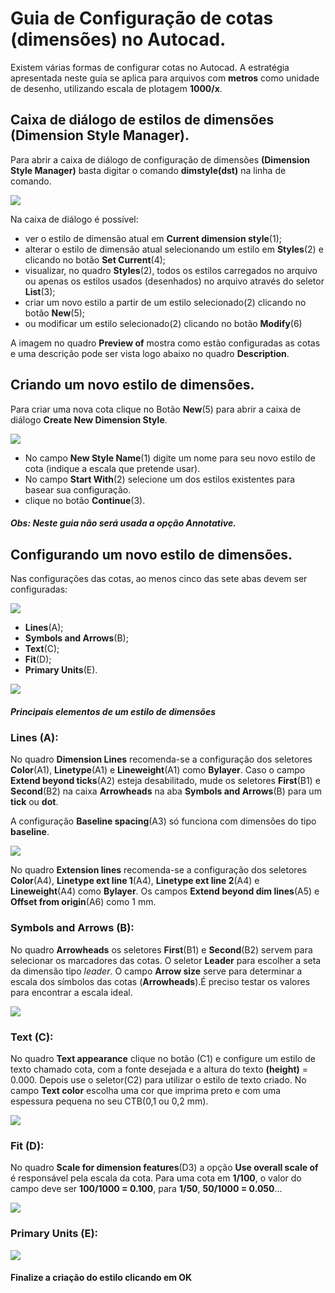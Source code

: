 # Guia de Configuração de cotas (dimensões) no Autocad.

Existem várias formas de configurar cotas no Autocad. A estratégia apresentada neste guia se aplica para arquivos com **metros** como unidade de desenho, utilizando escala de plotagem **1000/x**.

## Caixa de diálogo de estilos de dimensões (Dimension Style Manager).

Para abrir a caixa de diálogo de configuração de dimensões **(Dimension Style Manager)** basta digitar o comando **dimstyle(dst)** na linha de comando.

![](dsm.jpg)


Na caixa de diálogo é possível:
* ver o estilo de dimensão atual em **Current dimension style**(1);
* alterar o estilo de dimensão atual selecionando um estilo em **Styles**(2) e clicando no botão **Set Current**(4);
* visualizar, no quadro **Styles**(2), todos os estilos carregados no arquivo ou apenas os estilos usados (desenhados) no arquivo através do seletor **List**(3);
* criar um novo estilo a partir de um estilo selecionado(2) clicando no botão **New**(5);
* ou modificar um estilo selecionado(2) clicando no botão **Modify**(6)

A imagem no quadro **Preview of** mostra como estão configuradas as cotas e uma descrição pode ser vista logo abaixo no quadro **Description**.

## Criando um novo estilo de dimensões.

Para criar uma nova cota clique no Botão **New**(5) para abrir a caixa de diálogo **Create New Dimension Style**.

![](novaCota.jpg)

* No campo **New Style Name**(1) digite um nome para seu novo estilo de cota (indique a escala que pretende usar).
* No campo **Start With**(2) selecione um dos estilos existentes para basear sua configuração.
* clique no botão **Continue**(3).

##### Obs: Neste guia não será usada a opção *Annotative*.

## Configurando um novo estilo de dimensões.

Nas configurações das cotas, ao menos cinco das sete abas devem ser configuradas:

![](novaCotaAbas.jpg)

* **Lines**(A);
* **Symbols and Arrows**(B);
* **Text**(C);
* **Fit**(D);
* **Primary Units**(E).

![](elementosCota.png)
##### Principais elementos de um estilo de dimensões


### Lines (A):

No quadro **Dimension Lines** recomenda-se a configuração dos seletores **Color**(A1), **Linetype**(A1) e **Lineweight**(A1) como **Bylayer**. Caso o campo **Extend beyond ticks**(A2) esteja desabilitado, mude os seletores **First**(B1) e **Second**(B2) na caixa **Arrowheads** na aba **Symbols and Arrows**(B) para um **tick** ou **dot**.



A configuração **Baseline spacing**(A3) só funciona com dimensões do tipo **baseline**.

![](abaLines.jpg)


No quadro **Extension lines** recomenda-se a configuração dos seletores **Color**(A4), **Linetype ext line 1**(A4), **Linetype ext line 2**(A4) e **Lineweight**(A4) como **Bylayer**. Os campos **Extend beyond dim lines**(A5) e **Offset from origin**(A6) como 1 mm.


### Symbols and Arrows (B):

No quadro **Arrowheads** os seletores **First**(B1) e **Second**(B2) servem para selecionar os marcadores das cotas. O seletor **Leader** para escolher a seta da dimensão tipo *leader*. O campo **Arrow size** serve para determinar a escala dos símbolos das cotas (**Arrowheads**).É preciso testar os valores para encontrar a escala ideal.

![](abaSymb.jpg)

### Text (C):

No quadro **Text appearance** clique no botão (C1) e configure um estilo de texto chamado cota, com a fonte desejada e a altura do texto **(height)** = 0.000. Depois use o seletor(C2) para utilizar o estilo de texto criado. No campo **Text color** escolha uma cor que imprima preto e com uma espessura pequena no seu CTB(0,1 ou 0,2 mm).


![](abaText.jpg)

### Fit (D):

No quadro **Scale for dimension features**(D3) a opção **Use overall scale of** é responsável pela escala da cota. Para uma cota em **1/100**, o valor do campo deve ser **100/1000 = 0.100**, para **1/50**, **50/1000 = 0.050**...

![](abaFit.jpg)

### Primary Units (E):

![](abaPU.jpg)

#### Finalize a criação do estilo clicando em OK
